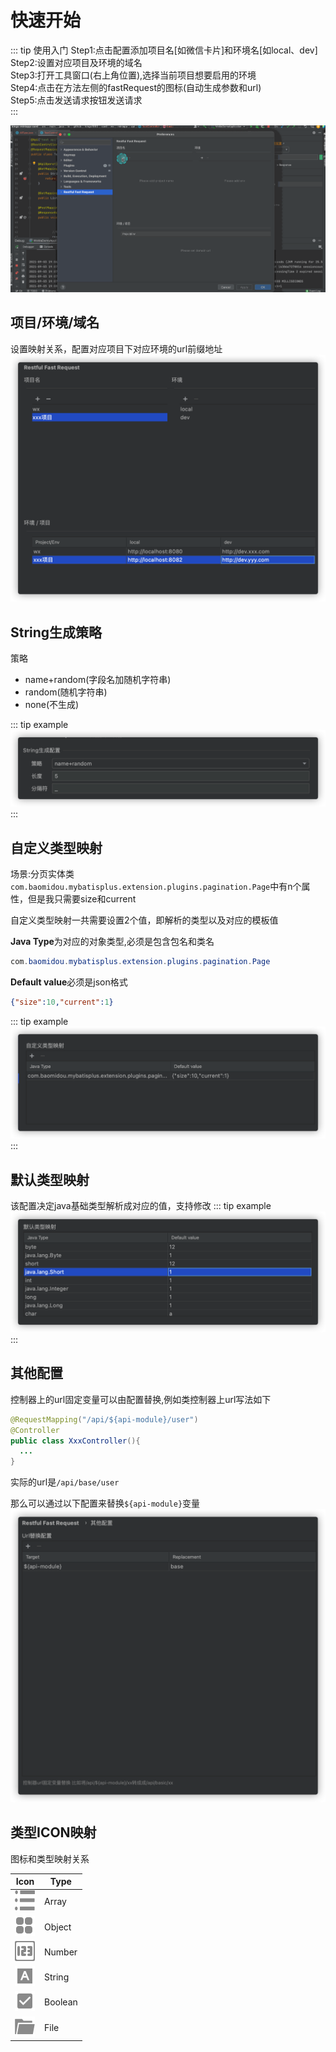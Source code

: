 # 快速开始
::: tip 使用入门
Step1:点击配置添加项目名[如微信卡片]和环境名[如local、dev]  
Step2:设置对应项目及环境的域名  
Step3:打开工具窗口(右上角位置),选择当前项目想要启用的环境  
Step4:点击在方法左侧的fastRequest的图标(自动生成参数和url)  
Step5:点击发送请求按钮发送请求  
:::

![](../.vuepress/public/img/howToUse.gif)

## 项目/环境/域名
设置映射关系，配置对应项目下对应环境的url前缀地址
![](../.vuepress/public/img/projectEnvUrl.png)


## String生成策略
策略
* name+random(字段名加随机字符串)
* random(随机字符串)
* none(不生成)

::: tip example
![](../.vuepress/public/img/stringGenerate.png)
:::

## 自定义类型映射
场景:分页实体类`com.baomidou.mybatisplus.extension.plugins.pagination.Page`中有n个属性，但是我只需要size和current

自定义类型映射一共需要设置2个值，即解析的类型以及对应的模板值

**Java Type**为对应的对象类型,必须是包含包名和类名
```java
com.baomidou.mybatisplus.extension.plugins.pagination.Page
```

**Default value**必须是json格式
```json
{"size":10,"current":1}
```

::: tip example
![](../.vuepress/public/img/customDataMapping.png)
:::

## 默认类型映射
该配置决定java基础类型解析成对应的值，支持修改
::: tip example
![](../.vuepress/public/img/defaultDataMapping.png)
:::

## 其他配置

控制器上的url固定变量可以由配置替换,例如类控制器上url写法如下

```java
@RequestMapping("/api/${api-module}/user")
@Controller
public class XxxController(){
  ...
}
```

实际的url是`/api/base/user`

那么可以通过以下配置来替换`${api-module}`变量
![](../.vuepress/public/img/otherConfig.png)

## 类型ICON映射
图标和类型映射关系

|Icon|Type|
| --- | --- | 
|![](../.vuepress/public/img/icon/array.svg)  |Array  |
|![](../.vuepress/public/img/icon/object.svg) |Object |
|![](../.vuepress/public/img/icon/number.svg) |Number |
|![](../.vuepress/public/img/icon/string.svg) |String |
|![](../.vuepress/public/img/icon/boolean.svg)|Boolean|
|![](../.vuepress/public/img/icon/file.svg)|File|